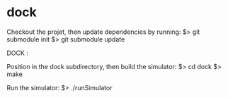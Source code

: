 dock
====

Checkout the projet, then update dependencies by running:
$> git submodule init
$> git submodule update


DOCK :

Position in the dock subdirectory, then build the simulator:
$> cd dock
$> make

Run the simulator:
$> ./runSimulator